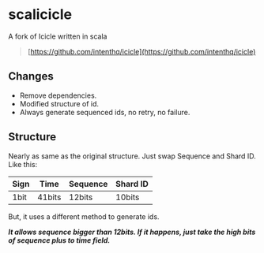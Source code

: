 # scalicicle
A fork of Icicle written in scala
> [https://github.com/intenthq/icicle](https://github.com/intenthq/icicle)

## Changes

* Remove dependencies.
* Modified structure of id.
* Always generate sequenced ids, no retry, no failure.

## Structure

Nearly as same as the original structure. Just swap Sequence and Shard ID.
Like this:

Sign | Time   | Sequence | Shard ID
---- | ------ | -------- | --------
1bit | 41bits | 12bits   | 10bits

But, it uses a different method to generate ids.

***It allows sequence bigger than 12bits. If it happens, just take the high bits of sequence plus to time field.***
